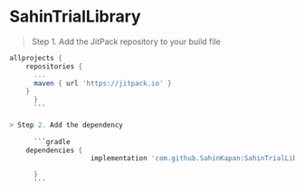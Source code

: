 # SahinTrialLibrary

> Step 1. Add the JitPack repository to your build file

```gradle
allprojects {
	repositories {
	  ...
	  maven { url 'https://jitpack.io' }
	}
      }
      ```
      
> Step 2. Add the dependency
      
      ```gradle
	dependencies {
			        implementation 'com.github.SahinKapan:SahinTrialLibrary:Tag'

      }
      ```
  
  
